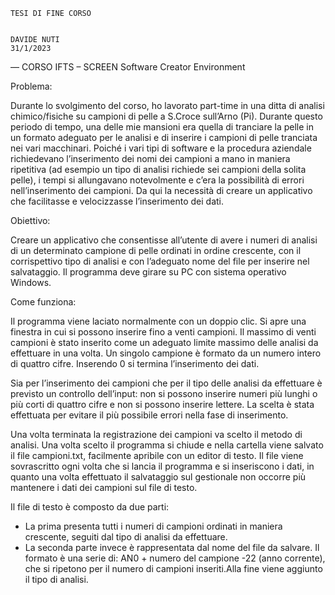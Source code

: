 

	TESI DI FINE CORSO	
		
		
	DAVIDE NUTI	
	31/1/2023
—
CORSO IFTS – SCREEN Software Creator Environment

	
		


Problema:

Durante lo svolgimento del corso, ho lavorato part-time in una ditta di analisi chimico/fisiche su campioni di pelle a S.Croce sull’Arno (Pi). Durante questo periodo di tempo, una delle mie mansioni era quella di tranciare la pelle in un formato adeguato per le analisi e di inserire i campioni di pelle tranciata nei vari macchinari. Poiché i vari tipi di software e la procedura aziendale richiedevano l’inserimento dei nomi dei campioni a mano in maniera ripetitiva (ad esempio un tipo di analisi richiede sei campioni della solita pelle), i tempi si allungavano notevolmente e c’era la possibilità di errori nell’inserimento dei campioni. 
Da qui la necessità di creare un applicativo che facilitasse e velocizzasse l’inserimento dei dati.


Obiettivo: 

Creare un applicativo che consentisse all’utente di avere i numeri di analisi di un determinato campione di pelle ordinati in ordine crescente, con il corrispettivo tipo di analisi e con l’adeguato nome del file per inserire nel salvataggio. Il programma deve girare su PC con sistema operativo Windows.


Come funziona: 

 
	
Il programma viene laciato normalmente con un doppio clic. Si apre una finestra in cui si possono inserire fino a venti campioni. Il massimo di venti campioni è stato inserito come un adeguato limite massimo delle analisi da effettuare in una volta. Un singolo campione è formato da un numero intero di quattro cifre. Inserendo 0 si termina l’inserimento dei dati. 


 

Sia per l’inserimento dei campioni che per il tipo delle analisi da effettuare è previsto un controllo dell’input: non si possono inserire numeri più lunghi o più corti di quattro cifre e non si possono inserire lettere. La scelta è stata effettuata per evitare il più possibile errori nella fase di inserimento.

 

Una volta terminata la registrazione dei campioni va scelto il metodo di analisi. Una volta scelto il programma si chiude e nella cartella viene salvato il file campioni.txt, facilmente apribile con un editor di testo. 
Il file viene sovrascritto ogni volta che si lancia il programma e si inseriscono i dati, in quanto una volta effettuato il salvataggio sul gestionale non occorre più mantenere i dati dei campioni sul file di testo.

 

Il file di testo è composto da due parti: 

-	La prima presenta tutti i numeri di campioni ordinati in maniera crescente, seguiti dal tipo di analisi da effettuare.
-	La seconda parte invece è rappresentata dal nome del file da salvare. 
Il formato è una serie di: AN0 + numero del campione -22 (anno corrente), che si ripetono per il numero di campioni inseriti.Alla fine viene aggiunto il tipo di analisi.




